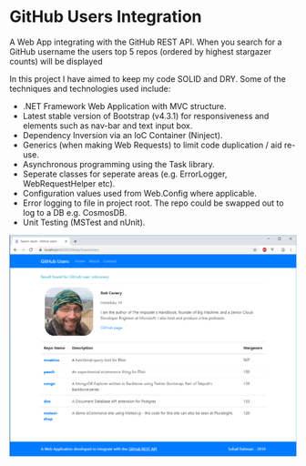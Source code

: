 # GitHub Users Integration
A Web App integrating with the GitHub REST API. 
When you search for a GitHub username the users top 5 repos (ordered by highest stargazer counts) will be displayed

In this project I have aimed to keep my code SOLID and DRY. Some of the techniques and technologies used include:
- .NET Framework Web Application with MVC structure.
- Latest stable version of Bootstrap (v4.3.1) for responsiveness and elements such as nav-bar and text input box.
- Dependency Inversion via an IoC Container (Ninject).
- Generics (when making Web Requests) to limit code duplication / aid re-use.
- Asynchronous programming using the Task library.
- Seperate classes for seperate areas (e.g. ErrorLogger, WebRequestHelper etc).
- Configuration values used from Web.Config where applicable.
- Error logging to file in project root. The repo could be swapped out to log to a DB e.g. CosmosDB.
- Unit Testing (MSTest and nUnit).

![AppImage](https://raw.githubusercontent.com/Sohail92/GitHubUsersIntegration/master/app.png)
